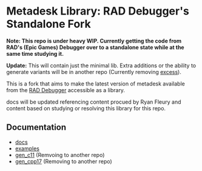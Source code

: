 # Metadesk Library: RAD Debugger's Standalone Fork

**Note: This repo is under heavy WIP. Currently getting the code from RAD's (Epic Games) Debugger over to a standalone state while at the same time studying it.**

**Update:**
This will contain just the minimal lib. Extra additions or the ability to generate variants will be in another repo (Currently removing [excess](https://github.com/Ed94/metadesk_lib_gen)).

This is a fork that aims to make the latest version of metadesk available from the [RAD Debugger](https://github.com/EpicGamesExt/raddebugger) accessible as a library.

docs will be updated referencing content procued by Ryan Fleury and content based on studying or resolving this library for this repo.

## Documentation

* [docs](./docs/Readme.md)
* [examples](./examples/Readme.md)
* [gen_c11](./gen_c11/Readme.md) (Remvoing to another repo)
* [gen_cpp17](./gen_cpp17/Readme.md) (Removing to another repo)

